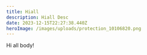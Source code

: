```yaml
---
title: Hiall
description: Hiall Desc
date: 2023-12-15T22:27:38.440Z
heroImage: /images/uploads/protection_10106820.png
---
```

Hi all body!